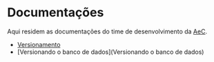 # Documentações

Aqui residem as documentações do time de desenvolvimento da [AeC](http://aec.com.br).

* [Versionamento](Versionamento)
* [Versionando o banco de dados](Versionando o banco de dados)
